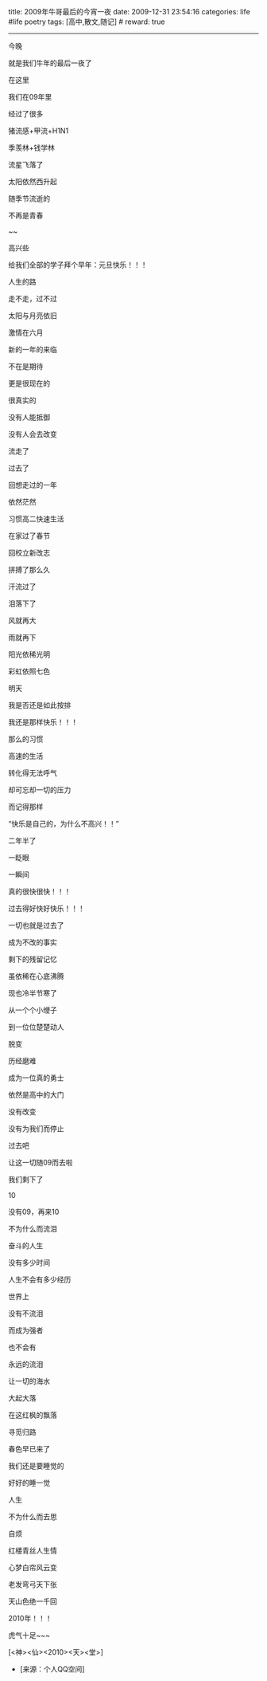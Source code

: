 title: 2009年牛哥最后的今宵一夜 
date: 2009-12-31 23:54:16
categories: life #life poetry
tags: [高中,散文,随记]  # <!--more-->
reward: true

---

今晚

就是我们牛年的最后一夜了

在这里

我们在09年里

经过了很多

猪流感+甲流+H1N1

季羡林+钱学林

流星飞落了

太阳依然西升起

随季节流逝的

不再是青春

~~

高兴些

给我们全部的学子拜个早年：元旦快乐！！！


<!--more-->


人生的路

走不走，过不过

太阳与月亮依旧

激情在六月

新的一年的来临

不在是期待

更是很现在的

很真实的

没有人能抵御

没有人会去改变

流走了

过去了







回想走过的一年

依然茫然

习惯高二快速生活

在家过了春节

回校立新改志

拼搏了那么久

汗流过了

泪落下了

风就再大

雨就再下

阳光依稀光明

彩虹依照七色

明天

我是否还是如此按排

我还是那样快乐！！！

那么的习惯

高速的生活

转化得无法呼气

却可忘却一切的压力

而记得那样

“快乐是自己的，为什么不高兴！！”







二年半了

一眨眼

一瞬间

真的很快很快！！！

过去得好快好快乐！！！

一切也就是过去了

成为不改的事实

剩下的残留记忆

虽依稀在心底沸腾

现也冷半节寒了



从一个个小缏子

到一位位楚楚动人

脱变

历经磨难

成为一位真的勇士

依然是高中的大门

没有改变

没有为我们而停止







过去吧

让这一切随09而去啦

我们剩下了

10

没有09，再来10

不为什么而流泪

奋斗的人生

没有多少时间

人生不会有多少经历

世界上

没有不流泪

而成为强者

也不会有

永远的流泪



让一切的海水

大起大落

在这红枫的飘落

寻觅归路





春色早已来了

我们还是要睡觉的

好好的睡一觉

人生

不为什么而去思







自烦

红楼青丝人生情

心梦白帘风云变

老发弯弓天下张

天山色绝一千回







2010年！！！

虎气十足~~~





[<神><仙><2010><天><堂>]


- [来源：个人QQ空间]
